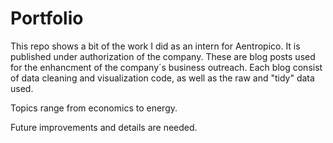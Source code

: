 # Portfolio

This repo shows a bit of the work I did as an intern for Aentropico. It is published under authorization of the company.
These are blog posts used for the enhancment of the company´s business outreach. Each blog consist of data cleaning and visualization code, as well as the raw and "tidy" data used.

Topics range from economics to energy. 

Future improvements and details are needed.

